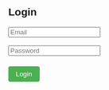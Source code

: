 <!DOCTYPE html>
<html>
<head>
<meta name="viewport" content="width=device-width,initial-scale=1">
<title>ESP32 Mission Planner - Firebase UI</title>
<link rel="stylesheet" href="https://unpkg.com/leaflet@1.9.4/dist/leaflet.css"/>
<style>
    html, body {
        height: 100%;
        margin: 0;
        padding: 0;
    }
    body {
        font-family: Arial, sans-serif;
        display: flex;
        flex-direction: column;
    }
    #map {
        flex: 1;               /* Map takes remaining vertical space */
        min-height: 400px;     /* Ensure it's always visible */
    }
    #controls {
        padding: 15px;
        background-color: #f8f8f8;
        border-top: 1px solid #eee;
    }
    textarea {
        width: calc(100% - 10px);
        height: 100px;
        margin-top: 10px;
        padding: 5px;
        border: 1px solid #ccc;
        font-family: monospace;
        resize: vertical;
    }
    button {
        margin: 5px 5px 5px 0;
        padding: 8px 15px;
        background-color: #4CAF50;
        color: white;
        border: none;
        border-radius: 4px;
        cursor: pointer;
    }
    button:hover {
        background-color: #45a049;
    }
    #robot-status-display {
        margin-top: 10px;
        padding: 8px;
        background-color: #e0f2f7;
        border-left: 5px solid #2196F3;
        font-size: 0.9em;
    }
    .status-text { margin-right: 10px; }
    #loginForm { padding: 20px; }
    #dashboard { display: none; flex: 1; flex-direction: column; }
</style>
</head>
<body>
<!-- Login Screen -->
<div id="loginForm">
    <h2>Login</h2>
    <input type="text" id="email" placeholder="Email"><br><br>
    <input type="password" id="password" placeholder="Password"><br><br>
    <button id="loginBtn">Login</button>
</div>

<!-- Dashboard (hidden until login) -->
<div id="dashboard">
    <div id="map"></div>
    <div id="controls">
        <h3>Robot Status:</h3>
        <div id="robot-status-display">Loading status...</div>

        <button id="clearBtn">Clear Map Markers</button>
        <button id="uploadMissionBtn">Upload Mission to Robot</button>
        <button id="fetchMissionBtn">Fetch Mission from Robot</button>
        <button id="refreshConfigBtn">Refresh Config</button>

        <h4>Mission JSON (editable)</h4>
        <textarea id="missionArea" placeholder='{"waypoints":[{"lat":6.52, "lon":3.37}]}'></textarea>
    </div>
</div>

<script src="https://unpkg.com/leaflet@1.9.4/dist/leaflet.js"></script>
<script src="https://www.gstatic.com/firebasejs/8.10.0/firebase-app.js"></script>
<script src="https://www.gstatic.com/firebasejs/8.10.0/firebase-database.js"></script>

<script>
    // --- FIREBASE CONFIGURATION ---
    const firebaseConfig = {
      apiKey: "AIzaSyADd3G_8WJFmiJmB2ewOYhs9IpuJRtTQ7A",
      authDomain: "navigator-59e90.firebaseapp.com",
      databaseURL: "https://navigator-59e90-default-rtdb.firebaseio.com",
      projectId: "navigator-59e90",
      storageBucket: "navigator-59e90.appspot.com",
      messagingSenderId: "677281499595",
      appId: "1:677281499595:web:f0bafebed198b2eece4e4e"
    };
    firebase.initializeApp(firebaseConfig);

    // Reference to robot in Firebase
    const robotRef = firebase.database().ref("robot1");

    // --- LOGIN ---
    const allowedEmail = "israelefe093@gmail.com";
    const allowedPassword = "ENG2002551";

    document.getElementById("loginBtn").onclick = function() {
        const email = document.getElementById("email").value;
        const pass = document.getElementById("password").value;
        if (email === allowedEmail && pass === allowedPassword) {
            document.getElementById("loginForm").style.display = "none";
            document.getElementById("dashboard").style.display = "flex";
            initMap(); // Load map after login
        } else {
            alert("Invalid login!");
        }
    };

    // --- MAP + CONTROLS ---
    let map, markerGroup, robotMarker;

    function initMap() {
        map = L.map('map').setView([6.5244, 3.3792], 15); // Lagos default
        L.tileLayer('https://{s}.tile.openstreetmap.org/{z}/{x}/{y}.png', {
            maxZoom: 19,
            attribution: '© OpenStreetMap contributors'
        }).addTo(map);

        markerGroup = L.layerGroup().addTo(map);
        robotMarker = null;

        // Test marker
        L.marker([6.5244, 3.3792]).addTo(map).bindPopup("Map Loaded ✅").openPopup();

        setupUI();
        setupFirebaseListeners();
    }

    // Add waypoint marker
    function addWaypointMarker(latlng, draggable = true) {
        let m = L.marker(latlng, { draggable: draggable }).addTo(markerGroup);
        if (draggable) {
            m.on('dragend', updateMissionJsonFromMarkers);
            m.on('click', function() {
                if (confirm('Remove this waypoint marker?')) {
                    markerGroup.removeLayer(m);
                    updateMissionJsonFromMarkers();
                }
            });
        }
        return m;
    }

    // Update mission JSON from markers
    function updateMissionJsonFromMarkers() {
        let wps = [];
        markerGroup.eachLayer(function(layer) {
            if (layer.options.draggable) {
                let p = layer.getLatLng();
                wps.push({ lat: +p.lat.toFixed(7), lon: +p.lng.toFixed(7) });
            }
        });
        let mission = {
            mission_id: 'UI-' + Date.now(),
            waypoints: wps
        };
        document.getElementById('missionArea').value = JSON.stringify(mission, null, 2);
    }

    // Setup UI buttons
    function setupUI() {
        map.on('click', function(e) {
            addWaypointMarker(e.latlng, true);
            updateMissionJsonFromMarkers();
        });

        document.getElementById('clearBtn').onclick = function() {
            markerGroup.eachLayer(function(layer) {
                if (layer.options.draggable) {
                    markerGroup.removeLayer(layer);
                }
            });
            updateMissionJsonFromMarkers();
        };

        document.getElementById('uploadMissionBtn').onclick = function() {
            let txt = document.getElementById('missionArea').value;
            try {
                const mission = JSON.parse(txt);
                robotRef.child('mission').set(mission)
                    .then(() => alert('Mission uploaded successfully!'))
                    .catch(error => alert('Upload failed: ' + error.message));
            } catch (e) {
                alert('Invalid JSON: ' + e.message);
            }
        };

        document.getElementById('fetchMissionBtn').onclick = function() {
            robotRef.child('mission').once('value', (snapshot) => {
                if (!snapshot.exists()) {
                     alert('No mission found.');
                } else {
                    alert('Mission fetched.');
                }
            });
        };

        document.getElementById('refreshConfigBtn').onclick = function() {
            robotRef.child('config').once('value', (snapshot) => {
                const config = snapshot.val();
                if (config) {
                    alert(`Config: BaseSpeed=${config.baseSpeed || 'N/A'}, SafeDistance=${config.safeDistance || 'N/A'}`);
                } else {
                    alert('No config found.');
                }
            }).catch(error => console.error("Error fetching config:", error));
        };
    }

    // Firebase listeners
    function setupFirebaseListeners() {
        robotRef.child('status').on('value', (snapshot) => {
            const status = snapshot.val();
            const statusDisplay = document.getElementById('robot-status-display');
            if (status) {
                statusDisplay.innerHTML = `
                    <span class="status-text">Lat: ${status.lat ? status.lat.toFixed(6) : 'N/A'}</span>
                    <span class="status-text">Lng: ${status.lng ? status.lng.toFixed(6) : 'N/A'}</span>
                    <span class="status-text">Heading: ${status.heading ? status.heading.toFixed(1) + '°' : 'N/A'}</span>
                    <span class="status-text">Battery: ${status.battery ? status.battery + '%' : 'N/A'}</span>
                    <span class="status-text">Ultrasonic: ${status.ultrasonic ? status.ultrasonic.toFixed(1) + 'cm' : 'N/A'}</span>
                    <span class="status-text">Updated: ${status.timestamp ? new Date(status.timestamp).toLocaleTimeString() : 'N/A'}</span>
                `;
                if (status.lat && status.lng) {
                    const robotLatLng = [status.lat, status.lng];
                    if (!robotMarker) {
                        robotMarker = L.marker(robotLatLng, {
                            icon: L.divIcon({
                                className: 'custom-robot-icon',
                                html: '<div style="font-size: 24px; color: blue;">🤖</div>',
                                iconSize: [24, 24],
                                iconAnchor: [12, 12]
                            })
                        }).addTo(map);
                    } else {
                        robotMarker.setLatLng(robotLatLng);
                    }
                    map.panTo(robotLatLng);
                }
            } else {
                statusDisplay.innerText = "Robot status not available.";
                if (robotMarker) {
                    map.removeLayer(robotMarker);
                    robotMarker = null;
                }
            }
        });

        robotRef.child('mission').on('value', (snapshot) => {
            const mission = snapshot.val();
            markerGroup.eachLayer(function(layer) {
                if (layer.options.draggable) {
                     markerGroup.removeLayer(layer);
                }
            });

            if (mission && mission.waypoints) {
                mission.waypoints.forEach(wp => {
                    addWaypointMarker([wp.lat, wp.lon], false);
                });
                if (markerGroup.getLayers().length > 0) {
                    map.fitBounds(markerGroup.getBounds());
                }
                document.getElementById('missionArea').value = JSON.stringify(mission, null, 2);
            } else {
                document.getElementById('missionArea').value = JSON.stringify({ waypoints: [] }, null, 2);
            }
        });
    }
</script>
</body>
</html>
